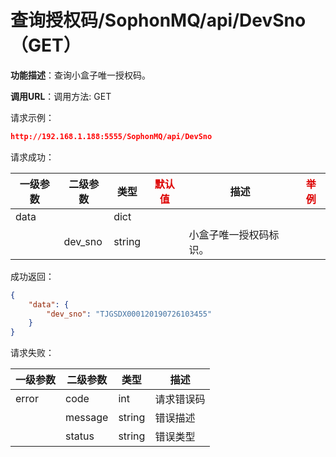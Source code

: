 # 查询授权码/SophonMQ/api/DevSno（GET）

**功能描述**：查询小盒子唯一授权码。

**调用URL**：调用方法: GET

请求示例：

```json
http://192.168.1.188:5555/SophonMQ/api/DevSno
```

请求成功：

| 一级参数 | 二级参数 | 类型   | <font color="#dd0000">默认值</font> | 描述                   | <font color="#dd0000">举例</font> |
| -------- | -------- | ------ | ----------------------------------- | ---------------------- | --------------------------------- |
| data     |          | dict   |                                     |                        |                                   |
|          | dev_sno  | string |                                     | 小盒子唯一授权码标识。 |                                   |

成功返回：

```json
{
    "data": {
        "dev_sno": "TJGSDX000120190726103455"
    }
}
```

请求失败：

| 一级参数 | 二级参数 | 类型   | 描述       |
| -------- | -------- | ------ | ---------- |
| error    | code     | int    | 请求错误码 |
|          | message  | string | 错误描述   |
|          | status   | string | 错误类型   |



